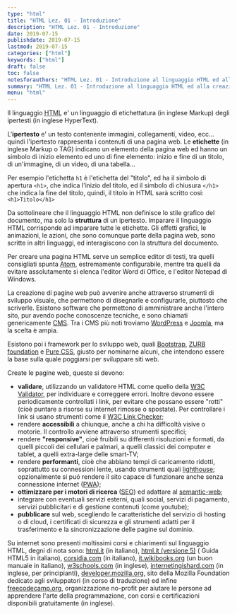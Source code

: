 ```yaml
---
type: "html"
title: "HTML Lez. 01 - Introduzione"
description: "HTML Lez. 01 - Introduzione"
date: 2019-07-15
publishdate: 2019-07-15
lastmod: 2019-07-15
categories: ["html"]
keywords: ["html"]
draft: false
toc: false
notesforauthors: "HTML Lez. 01 - Introduzione al linguaggio HTML ed alla creazione, validazione e pubblicazione di pagine web"
summary: "HTML Lez. 01 - Introduzione al linguaggio HTML ed alla creazione, validazione e pubblicazione di pagine web"
menu: "html"
---
```


<p>Il linguaggio <abbr title="HyperText Markup Language">HTML</abbr> e' un linguaggio di etichettatura (in inglese Markup) degli ipertesti (in inglese HyperText).</p>

<p>L'<strong>ipertesto</strong> e' un testo contenente immagini, collegamenti, video, ecc... quindi l'ipertesto rappresenta i contenuti di una pagina web. Le <strong>etichette</strong> (in inglese Markup o TAG) indicano un elemento della pagina web ed hanno un simbolo di inizio elemento ed uno di fine elemento: inizio e fine di un titolo, di un'immagine, di un video, di una tabella...</p>

<p>Per esempio l'etichetta <code>h1</code> è l'etichetta del "titolo", ed ha il simbolo di apertura <code>&lt;h1&gt;</code>, che indica l'inizio del titolo, ed il simbolo di chiusura <code>&lt;/h1&gt;</code> che indica la fine del titolo, quindi, il titolo in HTML sarà scritto cosi: <code>&lt;h1&gt;Titolo&lt;/h1&gt;</code></p>

<p>Da sottolineare che il linguaggio HTML non definisce lo stile grafico del documento, ma solo la <strong>struttura</strong> di un ipertesto. Imparare il linguaggio HTML corrisponde ad imparare tutte le etichette. Gli effetti grafici, le animazioni, le azioni, che sono comunque parte della pagina web, sono scritte in altri linguaggi, ed interagiscono con la struttura del documento.</p>

<p>Per creare una pagina HTML serve un semplice editor di testi, tra quelli consigliati spunta <a href="https://atom.io/">Atom</a>, estremamente configurabile, mentre tra quelli da evitare assolutamente si elenca l'editor Word di Office, e l'editor Notepad di Windows.</p>

<p>La creazione di pagine web può avvenire anche attraverso strumenti di sviluppo visuale, che permettono di disegnarle e configurarle, piuttosto che scriverle. Esistono software che permettono di amministrare anche l'intero sito, pur avendo poche conoscenze tecniche, e sono chiamati genericamente <a href="https://it.wikipedia.org/wiki/Content_management_system">CMS</a>. Tra i CMS più noti troviamo <a href="https://wordpress.org/">WordPress</a> e <a href="https://www.joomla.org/">Joomla</a>, ma la scelta è ampia.</p>

<p>Esistono poi i framework per lo sviluppo web, quali <a href='http://getbootstrap.com/'>Bootstrap</a>, <a href='http://foundation.zurb.com/'>ZURB foundation</a> e <a href='http://purecss.io/'>Pure CSS</a>, giusto per nominarne alcuni, che intendono essere la base sulla quale poggiarsi per sviluppare siti web.</p>

Create le pagine web, queste si devono:

<ul>
  <li><strong>validare</strong>, utilizzando un validatore HTML come quello della <a href="https://validator.w3.org/">W3C Validator</a>, per individuare e correggere errori. Inoltre devono essere periodicamente controllati i link, per evitare che possano essere "rotti" (cioè puntare a risorse su internet rimosse o spostate). Per controllare i link si usano strumenti come il <a href="https://validator.w3.org/checklink">W3C Link Checker</a>;</li>
  <li>rendere <strong>accessibili</strong> a chiunque, anche a chi ha difficoltà visive o motorie. Il controllo avviene attraverso strumenti specifici;<!-- TODO add accessibility tools--></li>
  <li>rendere <strong>"responsive"</strong>, cioè fruibili su differenti risoluzioni e formati, da quelli piccoli dei cellulari e palmari, a quelli classici dei computer e tablet, a quelli extra-large delle smart-TV;
<!-- TODO add responsive tools--></li>
  <li>rendere <strong> performanti</strong>, cioè che abbiano tempi di caricamento ridotti, soprattutto su connessioni lente, usando strumenti quali <a href="https://developers.google.com/web/tools/lighthouse/">lighthouse</a>; opzionalmente si puó rendere il sito capace di funzionare anche senza connessione internet (<a href="https://it.m.wikipedia.org/wiki/Progressive_Web_App">PWA</a>);</li>
  <li><strong>ottimizzare per i motori di ricerca</strong> (<a href="https://it.m.wikipedia.org/wiki/Ottimizzazione_(motori_di_ricerca)">SEO</a>) ed adattare al <a href="https://it.m.wikipedia.org/wiki/Web_semantico">semantic-web</a>;</li>
  <li>integrare con eventuali servizi esterni, quali social, servizi di pagamento, servizi pubblicitari e di gestione contenuti (come youtube);</li>
  <li><strong>pubblicare</strong> sul web, scegliendo le caratteristiche del servizio di hosting o di cloud, i certificati di sicurezza e gli strumenti adatti per il trasferimento e la sincronizzazione delle pagine sul dominio.</li>
</ul>

<p>Su internet sono presenti moltissimi corsi e chiarimenti sul linguaggio HTML, degni di nota sono:
    <a href="https://www.html.it/guide/guida-html/">html.it</a> (in italiano),
    <a href="https://www.html.it/guide/guida-html5/">html.it (versione 5)</a> ( Guida HTML5 in italiano),
    <a href="https://corsidia.com/materia/web-design/webmaster-tutorial/guida-html">corsidia.com</a> (in italiano),
    <a href="https://it.m.wikibooks.org/wiki/HTML">it.wikibooks.org</a> (un buon manuale in italiano),
    <a href="https://www.w3schools.com/html/">w3schools.com</a> (in inglese),
    <a href="https://internetingishard.com/html-and-css/">internetingishard.com</a> (in inglese, per principianti),
    <a href="https://developer.mozilla.org/it/docs/Web/HTML">developer.mozilla.org</a>, sito della Mozilla Foundation dedicato agli sviluppatori (in corso di traduzione) ed infine
    <a href="https://guide.freecodecamp.org/html/">freecodecamp.org</a>, organizzazione no-profit per aiutare le persone ad apprendere l'arte della programmazione, con corsi e certificazioni disponibili gratuitamente (in inglese).</p>
